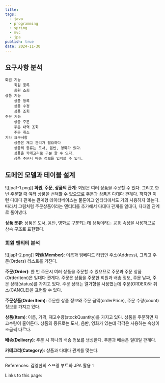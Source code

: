 ```yaml
---
title: 
tags:
  - java
  - programming
  - spring
  - mvc
  - jpa
publish: true
date: 2024-11-30
---
```

## 요구사항 분석

```
회원 기능
	회원 등록
	회원 조회
상품 기능
	상품 등록
	상품 수정
	상품 조회
주문 기능
	상품 주문
	주문 내역 조회
	주문 취소
기타 요구사항
	상품은 재고 관리가 필요하다
	상품의 종류는 도서, 음반, 영화가 있다.
	상품을 카테고리로 구분 할 수 있다.
	상품 주문시 배송 정보를 입력할 수 있다.
```

## 도메인 모델과 테이블 설계
![[jpa1-1.png]]
**회원, 주문, 상품의 관계**: 회원은 여러 상품을 주문할 수 있다. 그리고 한 번 주문할 때 여러 상품을 선택할 수 있으므로 주문과 상품은 다대다 관계다. 하지만 이런 다대다 관계는 관계형 데이터베이스는 물론이고 엔티티에서도 거의 사용하지 않는다. 따라서 그림처럼 주문상품이라는 엔티티를 추가해서 다대다 관게를 일대다, 다대일 관계로 풀어냈다.

**상품 분류**: 상품은 도서, 음반, 영화로 구분되는데 상품이라는 공통 속성을 사용하므로 상속 구조로 표현했다.

### 회원 엔티티 분석
![[jap1-2.png]]
**회원(Member)**: 이름과 임베디드 타입인 주소(Address), 그리고 주문(Orders) 리스트를 가진다.

**주문(Order)**: 한 번 주문시 여러 상품을 주문할 수 있으므로 주문과 주문 상품(OrderItem)은 일대다 관계다. 주문은 상품을 주문한 회원과 배송 정보, 주문 날짜, 주문 상태(status)를 가지고 있다. 주문 상태는 열거형을 사용했는데 주문(ORDER)와 취소(CANCLE)을 표현할 수 있다.

**주문상품(OrderItem)**: 주문한 상품 정보와 주문 금액(orderPrice), 주문 수량(count) 정보를 가지고 있다.

**상품(Item)**: 이름, 가격, 재고수량(stockQuantity)를 가지고 있다. 상품을 주문하면 재고수량이 줄어든다. 상품의 종류로는 도서, 음반, 영화가 있는데 각각은 사용하는 속성이 조금씩 다르다.

**배송(Delivery)**: 주문 시 하나의 배송 정보를 생성한다. 주문과 배송은 일대일 관계다.

**카테고리(Category)**: 상품과 다대다 관계를 맺는다. 

---
References: 김영한의 스프링 부트와 JPA 활용 1

Links to this page: 